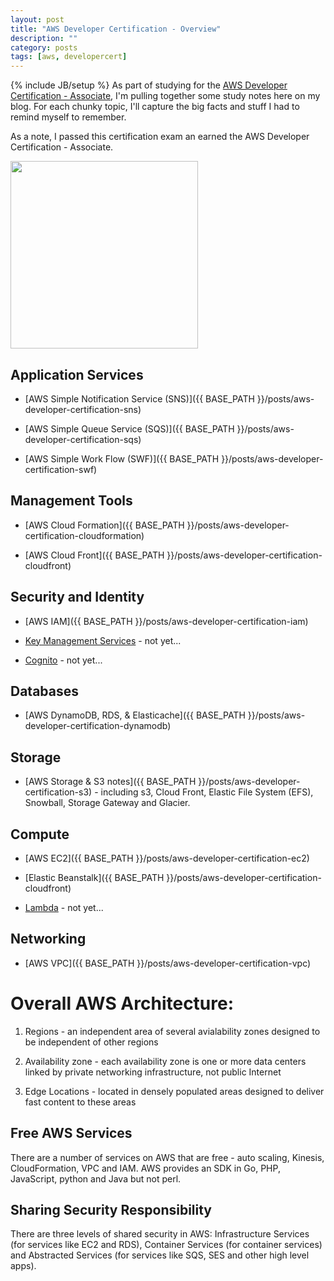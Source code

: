 ```yaml
---
layout: post
title: "AWS Developer Certification - Overview"
description: ""
category: posts
tags: [aws, developercert]
---
```

{% include JB/setup %}
As part of studying for the [AWS Developer Certification - Associate](https://aws.amazon.com/certification/certified-developer-associate/), I'm pulling together some study notes here on my blog. For each chunky topic, I'll capture the big facts and stuff I had to remind myself to remember.

As a note, I passed this certification exam an earned the AWS Developer Certification - Associate.

<img src="{{ BASE_PATH }}/assets/themes/ricify/images/Developer-Associateclr.jpg" width="300">


## Application Services
* [AWS Simple Notification Service (SNS)]({{ BASE_PATH }}/posts/aws-developer-certification-sns)

* [AWS Simple Queue Service (SQS)]({{ BASE_PATH }}/posts/aws-developer-certification-sqs)

* [AWS Simple Work Flow (SWF)]({{ BASE_PATH }}/posts/aws-developer-certification-swf)

## Management Tools
* [AWS Cloud Formation]({{ BASE_PATH }}/posts/aws-developer-certification-cloudformation)

* [AWS Cloud Front]({{ BASE_PATH }}/posts/aws-developer-certification-cloudfront)

## Security and Identity
* [AWS IAM]({{ BASE_PATH }}/posts/aws-developer-certification-iam)

* [Key Management Services]() - not yet...

* [Cognito]() - not yet...

## Databases
* [AWS DynamoDB, RDS, &amp; Elasticache]({{ BASE_PATH }}/posts/aws-developer-certification-dynamodb)

## Storage
* [AWS Storage & S3 notes]({{ BASE_PATH }}/posts/aws-developer-certification-s3) - including s3, Cloud Front, Elastic File System (EFS), Snowball, Storage Gateway and Glacier.

## Compute
* [AWS EC2]({{ BASE_PATH }}/posts/aws-developer-certification-ec2)

* [Elastic Beanstalk]({{ BASE_PATH }}/posts/aws-developer-certification-cloudfront)

* [Lambda]() - not yet...

## Networking

* [AWS VPC]({{ BASE_PATH }}/posts/aws-developer-certification-vpc)

# Overall AWS Architecture:

1. Regions - an independent area of several avialability zones designed to be independent of other regions

2. Availability zone - each availability zone is one or more data centers linked by private networking infrastructure, not public Internet

1. Edge Locations - located in densely populated areas designed to deliver fast content to these areas

## Free AWS Services
There are a number of services on AWS that are free - auto scaling, Kinesis, CloudFormation, VPC and IAM. AWS provides an SDK in Go, PHP, JavaScript, python and Java but not perl.

## Sharing Security Responsibility
There are three levels of shared security in AWS: Infrastructure Services (for services like EC2 and RDS), Container Services (for container services) and Abstracted Services (for services like SQS, SES and other high level apps).



